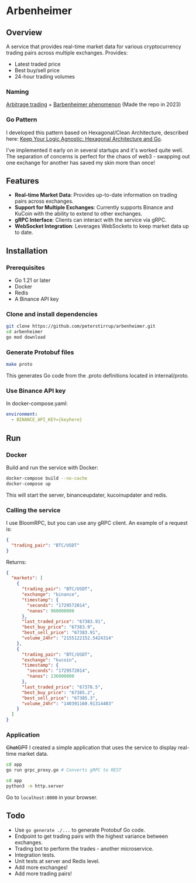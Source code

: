 # Arbenheimer

## Overview

A service that provides real-time market data for various cryptocurrency trading pairs across multiple exchanges. Provides:
- Latest traded price
- Best buy/sell price
- 24-hour trading volumes

### Naming

[Arbitrage trading](https://www.coinbase.com/en-ca/learn/advanced-trading/what-is-crypto-arbitrage-trading) + [Barbenheimer phenomenon](https://en.wikipedia.org/wiki/Barbenheimer) (Made the repo in 2023)

### Go Pattern

I developed this pattern based on Hexagonal/Clean Architecture, described here: [Keep Your Logic Agnostic: Hexagonal Architecture and Go](https://medium.com/@peterstirrup/keep-your-logic-agnostic-hexagonal-architecture-and-go-451af21b77e9).

I've implemented it early on in several startups and it's worked quite well. The separation of concerns is perfect for the chaos of web3 - swapping out one exchange for another has saved my skin more than once!

## Features

- **Real-time Market Data**: Provides up-to-date information on trading pairs across exchanges.
- **Support for Multiple Exchanges**: Currently supports Binance and KuCoin with the ability to extend to other exchanges.
- **gRPC Interface**: Clients can interact with the service via gRPC.
- **WebSocket Integration**: Leverages WebSockets to keep market data up to date.

## Installation

### Prerequisites

- Go 1.21 or later
- Docker
- Redis
- A Binance API key

### Clone and install dependencies

```bash
git clone https://github.com/peterstirrup/arbenheimer.git
cd arbenheimer
go mod download
```

### Generate Protobuf files

```bash
make proto
```

This generates Go code from the .proto definitions located in internal/proto.

### Use Binance API key

In docker-compose.yaml:

```yaml
environment:
  - BINANCE_API_KEY={keyhere}
```

## Run

### Docker

Build and run the service with Docker:

```bash
docker-compose build --no-cache
docker-compose up
```

This will start the server, binanceupdater, kucoinupdater and redis.

### Calling the service

I use BloomRPC, but you can use any gRPC client. An example of a request is:

```json
{
  "trading_pair": "BTC/USDT"
}
```

Returns:

```json
{
  "markets": [
    {
      "trading_pair": "BTC/USDT",
      "exchange": "binance",
      "timestamp": {
        "seconds": "1729572014",
        "nanos": 960000000
      },
      "last_traded_price": "67383.91",
      "best_buy_price": "67383.9",
      "best_sell_price": "67383.91",
      "volume_24hr": "2155122152.5424314"
    },
    {
      "trading_pair": "BTC/USDT",
      "exchange": "kucoin",
      "timestamp": {
        "seconds": "1729572014",
        "nanos": 136000000
      },
      "last_traded_price": "67378.5",
      "best_buy_price": "67385.2",
      "best_sell_price": "67385.3",
      "volume_24hr": "140391160.91314483"
    }
  ]
}
```

### Application

~~ChatGPT~~ I created a simple application that uses the service to display real-time market data.

```bash
cd app
go run grpc_proxy.go # Converts gRPC to REST
```

```bash
cd app
python3 -m http.server
```

Go to `localhost:8000` in your browser.

## Todo

- Use `go generate ./...` to generate Protobuf Go code.
- Endpoint to get trading pairs with the highest variance between exchanges.
- Trading bot to perform the trades - another microservice.
- Integration tests.
- Unit tests at server and Redis level.
- Add more exchanges!
- Add more trading pairs!